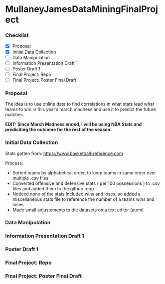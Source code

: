# MullaneyJamesDataMiningFinalProject

### Checklist
- [x] Proposal
- [x] Initial Data Collection
- [ ] Data Manipulation
- [ ] Information Presentation Draft 1
- [ ] Poster Draft 1
- [ ] Final Project: Repo
- [ ] Final Project: Poster Final Draft

### Proposal

The idea is to use online data to find correlations in what stats lead what teams to win in this year’s march madness and use it to predict the future matches.

**EDIT: Since March Madness ended, I will be using NBA Stats and prediciting the outcome for the rest of the season.**

### Initial Data Collection

Stats gotten from: https://www.basketball-reference.com

Process:
  - Sorted teams by alphabetical order, to keep teams in same order over multiple .csv files
  - Converted offensive and defensive stats ( per 100 possessions ) to .csv files and added them to the github repo
  - Noticed none of the stats included wins and loses, so added a miscellaneous stats file to reference the number of a teams wins and loses. 
  - Made small adjustements to the datasets on a text editor (atom)

### Data Manipulation

### Information Presentation Draft 1

### Poster Draft 1

### Final Project: Repo

### Final Project: Poster Final Draft

